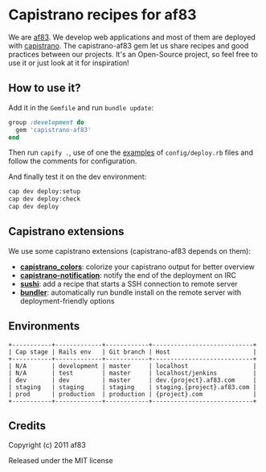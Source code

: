 Capistrano recipes for af83
===========================

We are [af83](http://dev.af83.com/). We develop web applications and most of
them are deployed with [capistrano](https://github.com/capistrano/capistrano).
The capistrano-af83 gem let us share recipes and good practices between our
projects. It's an Open-Source project, so feel free to use it or just look at
it for inspiration!


How to use it?
--------------

Add it in the `Gemfile` and run `bundle update`:

```ruby
group :development do
  gem 'capistrano-af83'  
end
```

Then run `capify .`, use of one the
[examples](https://github.com/af83/capistrano-af83/blob/master/examples) of
`config/deploy.rb` files and follow the comments for configuration.

And finally test it on the dev environment:

```sh
cap dev deploy:setup
cap dev deploy:check
cap dev deploy
```


Capistrano extensions
---------------------

We use some capistrano extensions (capistrano-af83 depends on them):

- [**capistrano_colors**](https://github.com/stjernstrom/capistrano_colors/):
  colorize your capistrano output for better overview
- [**capistrano-notification**](https://github.com/ursm/capistrano-notification):
  notify the end of the deployment on IRC
- [**sushi**](https://github.com/presskey/sushi):
  add a recipe that starts a SSH connection to remote server
- [**bundler**](http://gembundler.com/deploying.html):
  automatically run bundle install on the remote server with deployment-friendly options


Environments
------------

    +-----------+-------------+------------+----------------------------+
    | Cap stage | Rails env   | Git branch | Host                       |
    +-----------+-------------+------------+----------------------------+
    | N/A       | development | master     | localhost                  |
    | N/A       | test        | master     | localhost/jenkins          |
    | dev       | dev         | master     | dev.{project}.af83.com     |
    | staging   | staging     | staging    | staging.{project}.af83.com |
    | prod      | production  | production | {project}.com              |
    +-----------+-------------+------------+----------------------------+


Credits
-------

Copyright (c) 2011 af83

Released under the MIT license
